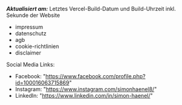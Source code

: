 ***Aktualisiert am:*** Letztes Vercel-Build-Datum und Build-Uhrzeit inkl. Sekunde der Website

 - impressum
 - datenschutz
 - agb
 - cookie-richtlinien
 - disclaimer


 Social Media Links:
 - Facebook: "https://www.facebook.com/profile.php?id=100016063715869"
 - Instagram: "https://www.instagram.com/simonhaenel8/"
 - LinkedIn: "https://www.linkedin.com/in/simon-haenel/"

